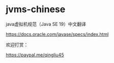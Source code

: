 # jvms-chinese
java虚拟机规范（Java SE 19）中文翻译

https://docs.oracle.com/javase/specs/index.html

欢迎打赏：

https://paypal.me/qingliu45
